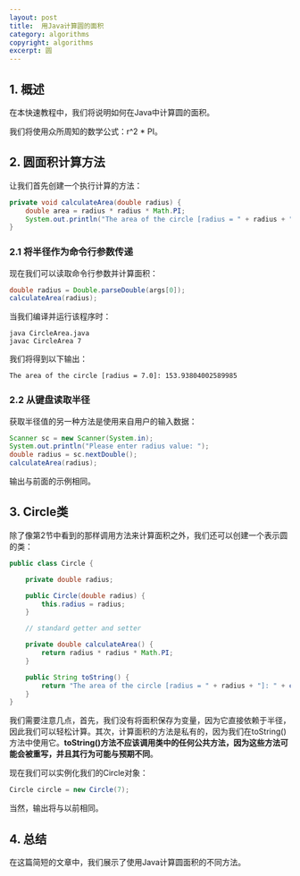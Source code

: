 ```yaml
---
layout: post
title:  用Java计算圆的面积
category: algorithms
copyright: algorithms
excerpt: 圆
---
```


## 1. 概述

在本快速教程中，我们将说明如何在Java中计算圆的面积。

我们将使用众所周知的数学公式：r^2 * PI。

## 2. 圆面积计算方法

让我们首先创建一个执行计算的方法：

```java
private void calculateArea(double radius) {
    double area = radius * radius * Math.PI;
    System.out.println("The area of the circle [radius = " + radius + "]: " + area);
}
```

### 2.1 将半径作为命令行参数传递

现在我们可以读取命令行参数并计算面积：

```java
double radius = Double.parseDouble(args[0]);
calculateArea(radius);
```

当我们编译并运行该程序时：

```text
java CircleArea.java
javac CircleArea 7
```

我们将得到以下输出：

```text
The area of the circle [radius = 7.0]: 153.93804002589985
```

### 2.2 从键盘读取半径

获取半径值的另一种方法是使用来自用户的输入数据：

```java
Scanner sc = new Scanner(System.in);
System.out.println("Please enter radius value: ");
double radius = sc.nextDouble();
calculateArea(radius);
```

输出与前面的示例相同。

## 3. Circle类

除了像第2节中看到的那样调用方法来计算面积之外，我们还可以创建一个表示圆的类：

```java
public class Circle {

    private double radius;

    public Circle(double radius) {
        this.radius = radius;
    }

    // standard getter and setter

    private double calculateArea() {
        return radius * radius * Math.PI;
    }

    public String toString() {
        return "The area of the circle [radius = " + radius + "]: " + calculateArea();
    }
}
```

我们需要注意几点，首先，我们没有将面积保存为变量，因为它直接依赖于半径，因此我们可以轻松计算。其次，计算面积的方法是私有的，因为我们在toString()方法中使用它。**toString()方法不应该调用类中的任何公共方法，因为这些方法可能会被重写，并且其行为可能与预期不同**。

现在我们可以实例化我们的Circle对象：

```java
Circle circle = new Circle(7);
```

当然，输出将与以前相同。

## 4. 总结

在这篇简短的文章中，我们展示了使用Java计算圆面积的不同方法。
